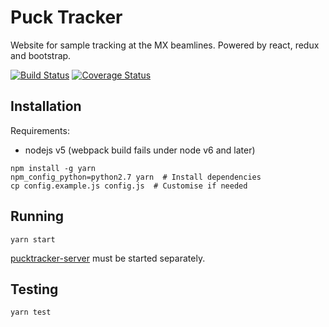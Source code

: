 # Puck Tracker

Website for sample tracking at the MX beamlines. Powered by react, redux and bootstrap.

[![Build Status](https://travis-ci.org/AustralianSynchrotron/pucktracker-client.svg?branch=master)](https://travis-ci.org/AustralianSynchrotron/pucktracker-client) [![Coverage Status](https://coveralls.io/repos/AustralianSynchrotron/pucktracker-client/badge.svg?branch=master&service=github)](https://coveralls.io/github/AustralianSynchrotron/pucktracker-client?branch=master)

## Installation

Requirements:

* nodejs v5 (webpack build fails under node v6 and later)

```
npm install -g yarn
npm_config_python=python2.7 yarn  # Install dependencies
cp config.example.js config.js  # Customise if needed
```

## Running

```
yarn start
```

[pucktracker-server](https://github.com/AustralianSynchrotron/pucktracker-server) must be started separately.

## Testing

```
yarn test
```
